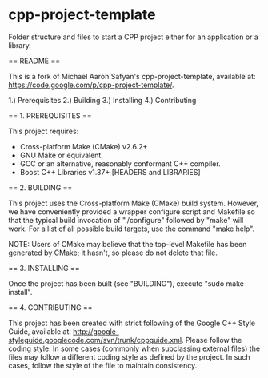 cpp-project-template
====================

Folder structure and files to start a CPP project either for an application or a library.

== README ==

This is a fork of Michael Aaron Safyan's cpp-project-template, available at: https://code.google.com/p/cpp-project-template/.

 1.) Prerequisites
 2.) Building
 3.) Installing
 4.) Contributing

== 1. PREREQUISITES ==

 This project requires:
  * Cross-platform Make (CMake) v2.6.2+
  * GNU Make or equivalent.
  * GCC or an alternative, reasonably conformant C++ compiler.
  * Boost C++ Libraries v1.37+ [HEADERS and LIBRARIES]

== 2. BUILDING ==

 This project uses the Cross-platform Make (CMake) build system. However, we
 have conveniently provided a wrapper configure script and Makefile so that
 the typical build invocation of "./configure" followed by "make" will work.
 For a list of all possible build targets, use the command "make help".

 NOTE: Users of CMake may believe that the top-level Makefile has been
 generated by CMake; it hasn't, so please do not delete that file.

== 3. INSTALLING ==

 Once the project has been built (see "BUILDING"), execute "sudo make install".

== 4. CONTRIBUTING ==

 This project has been created with strict following of the Google C++ Style Guide, available at: http://google-styleguide.googlecode.com/svn/trunk/cppguide.xml. Please follow the coding style. In some cases (commonly when subclassing external files) the files may follow a different coding style as defined by the project. In such cases, follow the style of the file to maintain consistency.
